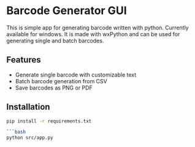 # Barcode Generator GUI

This is simple app for generating barcode written with python. Currently available for windows. It is made with wxPython and can be used for generating single and batch barcodes.

## Features
- Generate single barcode with customizable text
- Batch barcode generation from CSV
- Save barcodes as PNG or PDF

## Installation
```bash
pip install -r requirements.txt

```bash
python src/app.py
